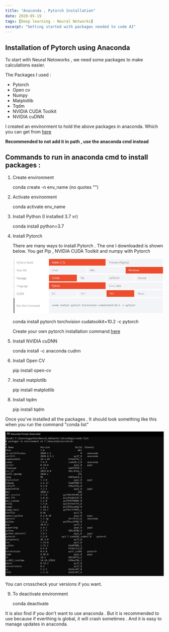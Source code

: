 ```yaml
---
title: "Anaconda , Pytorch Installation"
date: 2020-05-19
tags: [Deep learning - Neural Networks]
excerpt: "Getting started with packages needed to code AI"
---
```


## Installation of Pytorch using Anaconda

To start with Neural Netoworks , we need some packages to make calculations easier.

The Packages I used :

* Pytorch
* Open cv
* Numpy
* Matplotlib
* Tqdm
* NVIDIA CUDA Toolkit
* NVIDIA cuDNN

I created an environment to hold the above packages in anaconda.
Which you can get from [here](https://www.anaconda.com/products/individual) 

**Recommended to not add it in path , use the anaconda cmd instead**

## Commands to run in anaconda cmd to install packages :

1. Create environment

	conda create -n env_name (no quotes "")

2. Activate environment 

	conda activate env_name

3. Install Python (I installed 3.7 vr)

	conda install python=3.7

4. Install Pytorch

	There are many ways to install Pytorch . The one I downloaded is shown below.
	You get Pip , NVIDIA CUDA Toolkit and numpy with Pytorch

	<img src="https://raw.githubusercontent.com/nvikramraj/nvikramraj.github.io/master/images/anaconda/pytorch.JPG" alt="Pytorch"/>

	conda install pytorch torchvision cudatoolkit=10.2 -c pytorch

	Create your own pytorch installation command [here](https://pytorch.org/get-started/locally/)

5. Install NVIDIA cuDNN

	conda install -c anaconda cudnn

6. Install Open CV

	pip install open-cv

7. Install matplotlib

	pip install matplotlib

8. Install tqdm

	pip install tqdm

Once you've installed all the packages . It should look something like this when you run
the command "conda list"

<img src="https://raw.githubusercontent.com/nvikramraj/nvikramraj.github.io/master/images/anaconda/packages.JPG" alt="Packages"/>

You can crosscheck your versions if you want.

9. To deactivate environment

	conda deactivate

It is also find if you don't want to use anaconda . But it is recommended to use because if everthing is global, it will crash sometimes . And it is easy to manage updates in anaconda.